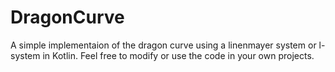 # DragonCurve

A simple implementaion of the dragon curve using a linenmayer system or l-system in Kotlin.
Feel free to modify or use the code in your own projects.